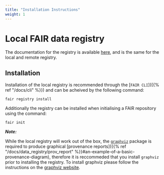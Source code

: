 ```yaml
---
title: "Installation Instructions"
weight: 1
---
```



# Local FAIR data registry


The documentation for the registry is available [here](https://data.fairdatapipeline.org/docs/), and is the same for the local and remote registry.

## Installation

Installation of the local registry is recommended through the [`FAIR CLI`]({{% ref "/docs/cli" %}}) and can be acheived by the following command:

```
fair registry install
```

Additionally the registry can be installed when initialising a FAIR repository using the command:

```
fair init
```

***Note:*** 

While the local registry will work out of the box, the [```graphviz```](https://www.graphviz.org) package is required to produce graphical [provenance reports]({{% ref "/docs/data_registry/prov_report" %}}#an-example-of-a-basic-provenance-diagram), therefore it is reccommeded that you install `graphviz` prior to installing the registry. To install graphviz please follow the instructions on the [graphviz website](https://www.graphviz.org).



